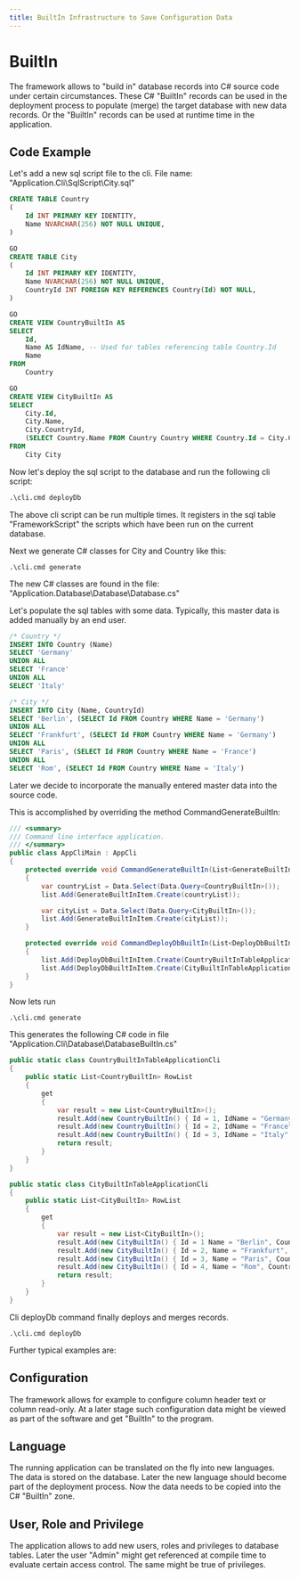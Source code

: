 ```yaml
---
title: BuiltIn Infrastructure to Save Configuration Data
--- 
```


# BuiltIn
The framework allows to "build in" database records into C# source code under certain circumstances. These C# "BuiltIn" records can be used in the deployment process to populate (merge) the target database with new data records. Or the "BuiltIn" records can be used at runtime time in the application.

## Code Example
Let's add a new sql script file to the cli. File name: "Application.Cli\SqlScript\City.sql"
```sql
CREATE TABLE Country
(
    Id INT PRIMARY KEY IDENTITY,
    Name NVARCHAR(256) NOT NULL UNIQUE,
)

GO
CREATE TABLE City
(
    Id INT PRIMARY KEY IDENTITY,
    Name NVARCHAR(256) NOT NULL UNIQUE,
    CountryId INT FOREIGN KEY REFERENCES Country(Id) NOT NULL,
)

GO
CREATE VIEW CountryBuiltIn AS
SELECT
    Id,
    Name AS IdName, -- Used for tables referencing table Country.Id
    Name
FROM
    Country

GO
CREATE VIEW CityBuiltIn AS
SELECT
    City.Id,
    City.Name,
    City.CountryId,
    (SELECT Country.Name FROM Country Country WHERE Country.Id = City.CountryId) AS CountryIdName
FROM
    City City
```

Now let's deploy the sql script to the database and run the following cli script:
```cmd
.\cli.cmd deployDb
```
The above cli script can be run multiple times. It registers in the sql table "FrameworkScript" the scripts which have been run on the current database.

Next we generate C# classes for City and Country like this:
```
.\cli.cmd generate
```
The new C# classes are found in the file: "Application.Database\Database\Database.cs"

Let's populate the sql tables with some data. Typically, this master data is added manually by an end user.

```sql
/* Country */
INSERT INTO Country (Name)
SELECT 'Germany'
UNION ALL
SELECT 'France'
UNION ALL
SELECT 'Italy'

/* City */
INSERT INTO City (Name, CountryId)
SELECT 'Berlin', (SELECT Id FROM Country WHERE Name = 'Germany')
UNION ALL
SELECT 'Frankfurt', (SELECT Id FROM Country WHERE Name = 'Germany')
UNION ALL
SELECT 'Paris', (SELECT Id FROM Country WHERE Name = 'France')
UNION ALL
SELECT 'Rom', (SELECT Id FROM Country WHERE Name = 'Italy')
```

Later we decide to incorporate the manually entered master data into the source code.

This is accomplished by overriding the method CommandGenerateBuiltIn:
```csharp
/// <summary>
/// Command line interface application.
/// </summary>
public class AppCliMain : AppCli
{
    protected override void CommandGenerateBuiltIn(List<GenerateBuiltInItem> list)
    {
        var countryList = Data.Select(Data.Query<CountryBuiltIn>());
        list.Add(GenerateBuiltInItem.Create(countryList));

        var cityList = Data.Select(Data.Query<CityBuiltIn>());
        list.Add(GenerateBuiltInItem.Create(cityList));
    }

    protected override void CommandDeployDbBuiltIn(List<DeployDbBuiltInItem> list)
    {
        list.Add(DeployDbBuiltInItem.Create(CountryBuiltInTableApplicationCli.RowList, nameof(CountryBuiltIn.Name), null));
        list.Add(DeployDbBuiltInItem.Create(CityBuiltInTableApplicationCli.RowList, nameof(CityBuiltIn.Name), null));
    }
}
```

Now lets run
```
.\cli.cmd generate
```
This generates the following C# code in file "Application.Cli\Database\DatabaseBuiltIn.cs"
```csharp
public static class CountryBuiltInTableApplicationCli
{
    public static List<CountryBuiltIn> RowList
    {
        get
        {
            var result = new List<CountryBuiltIn>();
            result.Add(new CountryBuiltIn() { Id = 1, IdName = "Germany", Name = "Germany" });
            result.Add(new CountryBuiltIn() { Id = 2, IdName = "France", Name = "France" });
            result.Add(new CountryBuiltIn() { Id = 3, IdName = "Italy", Name = "Italy" });
            return result;
        }
    }
}

public static class CityBuiltInTableApplicationCli
{
    public static List<CityBuiltIn> RowList
    {
        get
        {
            var result = new List<CityBuiltIn>();
            result.Add(new CityBuiltIn() { Id = 1 Name = "Berlin", CountryId = 1, CountryIdName = "Germany" });
            result.Add(new CityBuiltIn() { Id = 2, Name = "Frankfurt", CountryId = 1, CountryIdName = "Germany" });
            result.Add(new CityBuiltIn() { Id = 3, Name = "Paris", CountryId = 2, CountryIdName = "France" });
            result.Add(new CityBuiltIn() { Id = 4, Name = "Rom", CountryId = 3, CountryIdName = "Italy" });
            return result;
        }
    }
}
```
Cli deployDb command finally deploys and merges records.
```
.\cli.cmd deployDb
```

Further typical examples are:

## Configuration
The framework allows for example to configure column header text or column read-only. At a later stage such configuration data might be viewed as part of the software and get "BuiltIn" to the program.

## Language
The running application can be translated on the fly into new languages. The data is stored on the database. Later the new language should become part of the deployment process. Now the data needs to be copied into the C# "BuiltIn" zone.

## User, Role and Privilege
The application allows to add new users, roles and privileges to database tables. Later the user "Admin" might get referenced at compile time to evaluate certain access control. The same might be true of privileges.